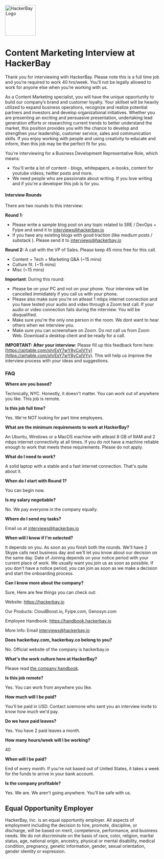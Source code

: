 <img src="https://raw.githubusercontent.com/hackerbay/interview/master/companylogo.png" alt="HackerBay Logo" width="100" height="100">

# Content Marketing Interview at HackerBay

Thank you for interviewing with HackerBay. 
Please note this is a full time job and you’re required to work 40 hrs/week. 
You’ll not be legally allowed to work for anyone else when you’re working with us. 

As a Content Marketing specialist, you will have the unique opportunity to build our company’s brand and customer loyalty. 
Your skillset will be heavily utilized to expand business operations, 
recognize and realize potential partners and investors and develop organizational initiatives. 
Whether you are presenting an exciting and persuasive presentation, 
undertaking lead generation efforts or researching current trends to better understand the market, 
this position provides you with the chance to develop and strengthen your leadership, customer service, sales and communication skills. 
If you enjoy working with people and using creativity to educate and inform, then this job may be the perfect fit for you.

You're interviewing for a Business Development Representative Role, which means: 
- You'll write a lot of content - blogs, whitepapers, e-books, content for youtube videos, twitter posts and more.  
- We need people who are passionate about writing. If you love writing and if you're a developer this job is for you.  

#### Interview Rounds

There are two rounds to this interview: 
 
**Round 1:** 
- Please write a sample blog post on any topic related to SRE / DevOps + Fyipe and send it to interviews@hackerbay.io 
- If you have any existing blogs with good traction (like medium posts / substack ). Please send it to interviews@hackerbay.io 

**Round 2:** A call with the VP of Sales. Please keep 45 mins free for this call. 
- Content + Tech + Marketing Q&A (~15 mins)
- Culture fit.  (~15 mins) 
- Misc (~15 mins)

**Important**: During this round:
 - Please be on your PC and not on your phone. Your interview will be cancelled immidiately if you call us with your phone.
 - Please also make sure you're on atleast 1 mbps internet connection and you have tested your audio and video through a Zoom test call. If your audio or video connection fails during the interview. You will be disqualified. 
 - Make sure you're the only one person in the room. We dont want to hear others when we interview you. 
 - Make sure you can screenshare on Zoom. Do not call us from Zoom Web. Download a desktop client and be ready for a call.
 
**IMPORTANT: After your interview**: Please fill up this feedback form here: [https://airtable.com/shrEsY7wY8yCxIVYy](https://airtable.com/shrEsY7wY8yCxIVYy). This will help us improve the interview process with your ideas and suggestions.


### FAQ

**Where are you based?**

Technically, NYC. Honestly, it doesn't matter. You can work out of anywhere you like. This job is remote.  

**Is this job full time?**

Yes. We're NOT looking for part time employees. 

**What are the minimum requirements to work at HackerBay?**

An Ubuntu, Windows or a MacOS machine with atleast 8 GB of RAM and 2 mbps internet connectivity at all times. If you do not have a machine reliable enough to work that meets these requirements. Please do not apply. 

**What do I need to work?**

A solid laptop with a stable and a fast internet connection. That's quite about it. 

**When do I start with Round 1?**

You can begin now. 

**Is my salary negotiable?**

No. We pay everyone in the company equally. 

**Where do I send my tasks?**

Email us at interviews@hackerbay.io

**When will I know if I'm selected?**

It depends on you. As soon as you finish both the rounds. We'll have 2 Skype calls next business day and we'll let you know about our decision on the same day. Date of Joining depends on your notice period with your current place of work. We usually want you join us as soon as possible. If you don't have a notice period, you can join as soon as we make a decision and start the onboarding process. 

**Can I know more about the company?**

Sure, Here are few things you can check out:

Website: https://hackerbay.io

Our Products: CloudBoost.io, Fyipe.com, Genosyn.com

Employee Handbook: https://handbook.hackerbay.io

More Info: Email interviews@hackerbay.io

**Does hackerbay.com, hackerbay.co belong to you?**

No. Official website of the company is hackerbay.io

**What's the work culture here at HackerBay?**

Please read [the company handbook](https://handbook.hackerbay.io). 

**Is this job remote?**

Yes. You can work from anywhere you like. 

**How much will I be paid?**

You'll be paid in USD. Contact soemone who sent you an interview invite to know how much we'd pay. 

**Do we have paid leaves?**

Yes. You have 2 paid leaves a month.

**How many hours/week will I be working?** 

40

**When will I be paid?**

End of every month. If you're not based out of United States, it takes a week for the funds to arrive in your bank account. 

**Is the company profitable?**   

Yes. We are. We aren't going anywhere. You'll be safe with us. 

## Equal Opportunity Employer

HackerBay, Inc. is an equal opportunity employer. All aspects of employment including the decision to hire, promote, discipline, or discharge, will be based on merit, competence, performance, and business needs. We do not discriminate on the basis of race, color, religion, marital status, age, national origin, ancestry, physical or mental disability, medical condition, pregnancy, genetic information, gender, sexual orientation, gender identity or expression.

